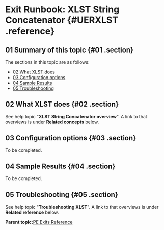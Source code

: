 # Exit Runbook: XLST String Concatenator {#UERXLST .reference}

## 01 Summary of this topic {#01 .section}

The sections in this topic are as follows:

-   [02 What XLST does](UERXLST.md#02)
-   [03 Configuration options](UERXLST.md#03)
-   [04 Sample Results](UERXLST.md#04)
-   [05 Troubleshooting](UERXLST.md#05)

## 02 What XLST does {#02 .section}

See help topic "**XLST String Concatenator overview**". A link to that overviews is under **Related concepts** below.

## 03 Configuration options {#03 .section}

To be completed.

## 04 Sample Results {#04 .section}

To be completed.

## 05 Troubleshooting {#05 .section}

See help topic "**Troubleshooting XLST**". A link to that overviews is under **Related reference** below.

**Parent topic:**[PE Exits Reference](../html/AAR550PMExitsRef.md)

